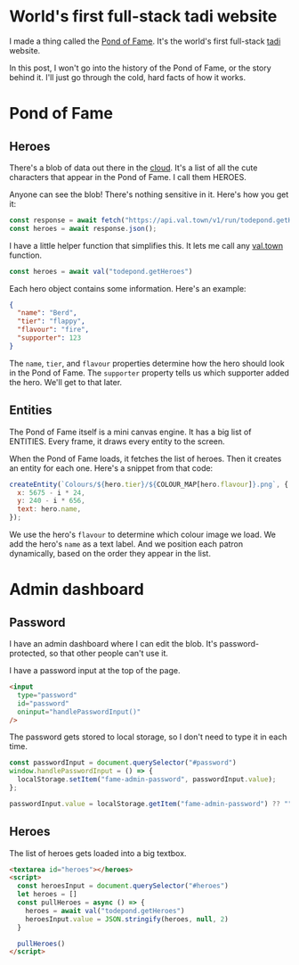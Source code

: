 # World's first full-stack tadi website

I made a thing called the [Pond of Fame](/fame). It's the world's first full-stack [tadi](/wikiblogarden/tadi-web/) website.

In this post, I won't go into the history of the Pond of Fame, or the story behind it. I'll just go through the cold, hard facts of how it works.

# Pond of Fame

## Heroes

There's a blob of data out there in the [cloud](/wikiblogarden/better-computing/synchronising-data/). It's a list of all the cute characters that appear in the Pond of Fame. I call them HEROES.

Anyone can see the blob! There's nothing sensitive in it. Here's how you get it:

```js
const response = await fetch("https://api.val.town/v1/run/todepond.getHeroes");
const heroes = await response.json();
```

I have a little helper function that simplifies this. It lets me call any [val.town](https://val.town) function.

```js
const heroes = await val("todepond.getHeroes")
```

Each hero object contains some information. Here's an example:

```json
{
  "name": "Berd",
  "tier": "flappy",
  "flavour": "fire",
  "supporter": 123
}
```

The `name`, `tier`, and `flavour` properties determine how the hero should look in the Pond of Fame. The `supporter` property tells us which supporter added the hero. We'll get to that later.

## Entities

The Pond of Fame itself is a mini canvas engine. It has a big list of ENTITIES. Every frame, it draws every entity to the screen.

When the Pond of Fame loads, it fetches the list of heroes. Then it creates an entity for each one. Here's a snippet from that code:

```js
createEntity(`Colours/${hero.tier}/${COLOUR_MAP[hero.flavour]}.png`, {
  x: 5675 - i * 24,
  y: 240 - i * 656,
  text: hero.name,
});
```

We use the hero's `flavour` to determine which colour image we load. We add the hero's `name` as a text label. And we position each patron dynamically, based on the order they appear in the list.

# Admin dashboard 

## Password

I have an admin dashboard where I can edit the blob. It's password-protected, so that other people can't use it.

I have a password input at the top of the page.

```html
<input
  type="password"
  id="password"
  oninput="handlePasswordInput()"
/>
```

The password gets stored to local storage, so I don't need to type it in each time.

```js
const passwordInput = document.querySelector("#password")
window.handlePasswordInput = () => {
  localStorage.setItem("fame-admin-password", passwordInput.value);
};

passwordInput.value = localStorage.getItem("fame-admin-password") ?? ""
```

## Heroes

The list of heroes gets loaded into a big textbox.

```html
<textarea id="heroes"></heroes>
<script>
  const heroesInput = document.querySelector("#heroes")
  let heroes = []
  const pullHeroes = async () => {
    heroes = await val("todepond.getHeroes")
    heroesInput.value = JSON.stringify(heroes, null, 2)
  }

  pullHeroes()
</script>
```


